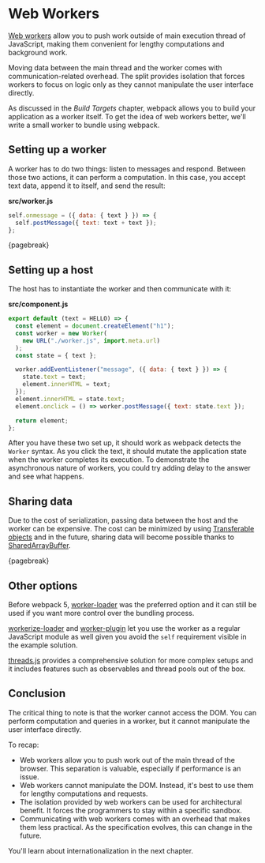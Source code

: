 # Web Workers

[Web workers](https://developer.mozilla.org/en-US/docs/Web/API/Web_Workers_API) allow you to push work outside of main execution thread of JavaScript, making them convenient for lengthy computations and background work.

Moving data between the main thread and the worker comes with communication-related overhead. The split provides isolation that forces workers to focus on logic only as they cannot manipulate the user interface directly.

As discussed in the _Build Targets_ chapter, webpack allows you to build your application as a worker itself. To get the idea of web workers better, we'll write a small worker to bundle using webpack.

## Setting up a worker

A worker has to do two things: listen to messages and respond. Between those two actions, it can perform a computation. In this case, you accept text data, append it to itself, and send the result:

**src/worker.js**

```javascript
self.onmessage = ({ data: { text } }) => {
  self.postMessage({ text: text + text });
};
```

{pagebreak}

## Setting up a host

The host has to instantiate the worker and then communicate with it:

**src/component.js**

```javascript
export default (text = HELLO) => {
  const element = document.createElement("h1");
  const worker = new Worker(
    new URL("./worker.js", import.meta.url)
  );
  const state = { text };

  worker.addEventListener("message", ({ data: { text } }) => {
    state.text = text;
    element.innerHTML = text;
  });
  element.innerHTML = state.text;
  element.onclick = () => worker.postMessage({ text: state.text });

  return element;
};
```

After you have these two set up, it should work as webpack detects the `Worker` syntax. As you click the text, it should mutate the application state when the worker completes its execution. To demonstrate the asynchronous nature of workers, you could try adding delay to the answer and see what happens.

## Sharing data

Due to the cost of serialization, passing data between the host and the worker can be expensive. The cost can be minimized by using [Transferable objects](https://developer.mozilla.org/en-US/docs/Web/API/Web_Workers_API/Using_web_workers#Passing_data_by_transferring_ownershi) and in the future, sharing data will become possible thanks to [SharedArrayBuffer](https://developer.mozilla.org/en-US/docs/Web/JavaScript/Reference/Global_Objects/SharedArrayBuffer).

{pagebreak}

## Other options

Before webpack 5, [worker-loader](https://www.npmjs.com/package/worker-loader) was the preferred option and it can still be used if you want more control over the bundling process.

[workerize-loader](https://www.npmjs.com/package/workerize-loader) and [worker-plugin](https://www.npmjs.com/package/worker-plugin) let you use the worker as a regular JavaScript module as well given you avoid the `self` requirement visible in the example solution.

[threads.js](https://threads.js.org/) provides a comprehensive solution for more complex setups and it includes features such as observables and thread pools out of the box.

## Conclusion

The critical thing to note is that the worker cannot access the DOM. You can perform computation and queries in a worker, but it cannot manipulate the user interface directly.

To recap:

- Web workers allow you to push work out of the main thread of the browser. This separation is valuable, especially if performance is an issue.
- Web workers cannot manipulate the DOM. Instead, it's best to use them for lengthy computations and requests.
- The isolation provided by web workers can be used for architectural benefit. It forces the programmers to stay within a specific sandbox.
- Communicating with web workers comes with an overhead that makes them less practical. As the specification evolves, this can change in the future.

You'll learn about internationalization in the next chapter.

